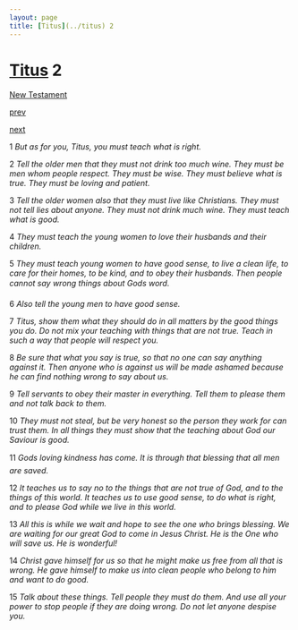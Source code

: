 ```yaml
---
layout: page
title: [Titus](../titus) 2
---
```


# [Titus](../titus) 2

[New Testament](/new-testament)


[prev](titus-1.html)


[next](titus-3.html)

1 _But as for you, Titus, you must teach what is right._

2 _Tell the older men that they must not drink too much wine. They must be men whom people respect. They must be wise. They must believe what is true. They must be loving and patient._

3 _Tell the older women also that they must live like Christians. They must not tell lies about anyone. They must not drink much wine. They must teach what is good._

4 _They must teach the young women to love their husbands and their children._

5 _They must teach young women to have good sense, to live a clean life, to care for their homes, to be kind, and to obey their husbands. Then people cannot say wrong things about Gods word._

6 _Also tell the young men to have good sense._

7 _Titus, show them what they should do in all matters by the good things you do. Do not mix your teaching with things that are not true. Teach in such a way that people will respect you._

8 _Be sure that what you say is true, so that no one can say anything against it. Then anyone who is against us will be made ashamed because he can find nothing wrong to say about us._

9 _Tell servants to obey their master in everything. Tell them to please them and not talk back to them._

10 _They must not steal, but be very honest so the person they work for can trust them. In all things they must show that the teaching about God our Saviour is good._

11 _Gods loving kindness has come. It is through that blessing that all men are saved._

12 _It teaches us to say no to the things that are not true of God, and to the things of this world. It teaches us to use good sense, to do what is right, and to please God while we live in this world._

13 _All this is while we wait and hope to see the one who brings blessing. We are waiting for our great God to come in Jesus Christ. He is the One who will save us. He is wonderful!_

14 _Christ gave himself for us so that he might make us free from all that is wrong. He gave himself to make us into clean people who belong to him and want to do good._

15 _Talk about these things. Tell people they must do them. And use all your power to stop people if they are doing wrong. Do not let anyone despise you._

